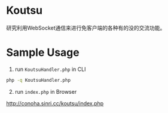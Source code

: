 # Koutsu
研究利用WebSocket通信来进行免客户端的各种有的没的交流功能。

# Sample Usage

1. run `KoutsuHandler.php` in CLI

```bash
php -q KoutsuHandler.php
```

2. run `index.php` in Browser

http://conoha.sinri.cc/koutsu/index.php
